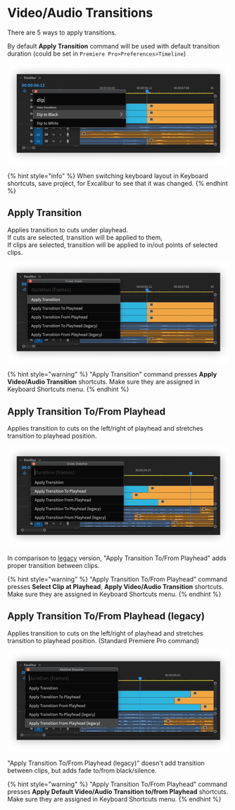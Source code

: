 # Video/Audio Transitions

There are 5 ways to apply transitions.

By default **Apply Transition** command will be used with default transition duration \(could be set in `Premiere Pro>Preferences>Timeline`\)

![](../../../.gitbook/assets/trans_01_default.gif)

{% hint style="info" %}
When switching keyboard layout in Keyboard shortcuts, save project, for Excalibur to see that it was changed.
{% endhint %}

## Apply Transition

Applies transition to cuts under playhead.  
If cuts are selected, transition will be applied to them,  
If clips are selected, transition will be applied to in/out points of selected clips.

![](../../../.gitbook/assets/trans_02_apply_trans.gif)

{% hint style="warning" %}
"Apply Transition" command presses **Apply Video/Audio Transition** shortcuts. Make sure they are assigned in Keyboard Shortcuts menu.
{% endhint %}

## Apply Transition To/From Playhead

Applies transition to cuts on the left/right of playhead and stretches transition to playhead position.

![](../../../.gitbook/assets/trans_03_apply_to_play.gif)

In comparison to [legacy](video-audio-transitions.md#apply-transition-to-from-playhead-legacy) version, "Apply Transition To/From Playhead" adds proper transition between clips.

{% hint style="warning" %}
"Apply Transition To/From Playhead" command presses **Select Clip at Playhead**, **Apply Video/Audio Transition** shortcuts. Make sure they are assigned in Keyboard Shortcuts menu.
{% endhint %}

## Apply Transition To/From Playhead \(legacy\)

Applies transition to cuts on the left/right of playhead and stretches transition to playhead position. \(Standard Premiere Pro command\)

![](../../../.gitbook/assets/trans_04_apply_from_play_legacy.gif)

"Apply Transition To/From Playhead \(legacy\)" doesn't add transition between clips, but adds fade to/from black/silence.

{% hint style="warning" %}
"Apply Transition To/From Playhead" command presses **Apply Default Video/Audio Transition to/from Playhead** shortcuts. Make sure they are assigned in Keyboard Shortcuts menu.
{% endhint %}

